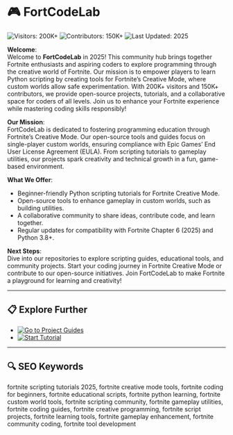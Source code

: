 # 🎮 FortCodeLab  

![Visitors: 200K+](https://img.shields.io/badge/Visitors-200K+-ff9f43) ![Contributors: 150K+](https://img.shields.io/badge/Contributors-150K+-6ab04c) ![Last Updated: 2025](https://img.shields.io/badge/Last_Updated-2025-3498db)  



**Welcome**:  
Welcome to **FortCodeLab** in 2025! This community hub brings together Fortnite enthusiasts and aspiring coders to explore programming through the creative world of Fortnite. Our mission is to empower players to learn Python scripting by creating tools for Fortnite’s Creative Mode, where custom worlds allow safe experimentation. With 200K+ visitors and 150K+ contributors, we provide open-source projects, tutorials, and a collaborative space for coders of all levels. Join us to enhance your Fortnite experience while mastering coding skills responsibly!  

**Our Mission**:  
FortCodeLab is dedicated to fostering programming education through Fortnite’s Creative Mode. Our open-source tools and guides focus on single-player custom worlds, ensuring compliance with Epic Games’ End User License Agreement (EULA). From scripting tutorials to gameplay utilities, our projects spark creativity and technical growth in a fun, game-based environment.  

**What We Offer**:  
- Beginner-friendly Python scripting tutorials for Fortnite Creative Mode.  
- Open-source tools to enhance gameplay in custom worlds, such as building utilities.  
- A collaborative community to share ideas, contribute code, and learn together.  
- Regular updates for compatibility with Fortnite Chapter 6 (2025) and Python 3.8+.  

**Next Steps**:  
Dive into our repositories to explore scripting guides, educational tools, and community projects. Start your coding journey in Fortnite Creative Mode or contribute to our open-source initiatives. Join FortCodeLab to make Fortnite a playground for learning and creativity!  

---

## 📋 Explore Further  

- [![Go to Project Guides](https://img.shields.io/badge/Go_to_Project_Guides-NOW-blueviolet)](https://github.com/FortCodeLab/Fortnite-PlayEasy)  
- [![Start Tutorial](https://img.shields.io/badge/Start_Tutorial-NOW-blueviolet)](https://github.com/FortCodeLab/.github)  

---

## 🔍 SEO Keywords  

fortnite scripting tutorials 2025, fortnite creative mode tools, fortnite coding for beginners, fortnite educational scripts, fortnite python learning, fortnite custom world tools, fortnite scripting community, fortnite gameplay utilities, fortnite coding guides, fortnite creative programming, fortnite script projects, fortnite learning tools, fortnite gameplay enhancement, fortnite community coding, fortnite tool development
